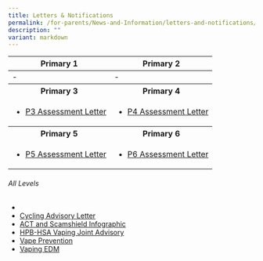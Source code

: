 ```yaml
---
title: Letters & Notifications
permalink: /for-parents/News-and-Information/letters-and-notifications/
description: ""
variant: markdown
---
```

<table>
<thead>
  <tr>
    <th>Primary 1</th>
    <th>Primary 2</th>
  </tr>
</thead>
<tbody>
  <tr>
		<td>-</td>
    <td>-</td>
  </tr>
  <tr>
    <th>Primary 3</th>
    <th>Primary 4</th>
  </tr>
  <tr>
    <td><ul>
			<li><a href="/files/P3%20Assessment%20Letter%202023.pdf" target="_blank">P3 Assessment Letter</a></li>
			</ul>
			</td>
    <td><ul>
			<li><a href="/files/P4%20Assessment%20Letter%202023.pdf" target="_blank">P4 Assessment Letter</a></li>
			</ul></td>
  </tr>
  <tr>
    <th>Primary 5</th>
    <th>Primary 6</th>
  </tr>
  <tr>
    <td><ul>
			<li><a href="/files/P5%20Assessment%20Letter%202023.pdf" target="_blank">P5 Assessment Letter</a></li>
			</ul></td>
    <td><ul>
			<li><a href="/files/P6%20Assessment%20Letter%202023.pdf" target="_blank">P6 Assessment Letter</a></li>
			</ul></td>
  </tr>
</tbody>
</table>

###### All Levels
<ul>
	<li>
	</li>
	<li>
<a href="/files/Cycling%20Advisory%20Letter%20To%20Parents.pdf" target="_blank">Cycling Advisory Letter</a>
	</li>
		<li>
<a href="/files/Letters%20and%20Notifications/All%20Levels/act%20and%20scamshield%20infographic%20for%20moe%20(special%20broadcast).pdf" target="_blank">ACT and Scamshield Infographic</a>
	</li>
		<li>
<a href="/files/Letters%20and%20Notifications/All%20Levels/hpb-hsa%20joint%20advisory%20to%20parents%20and%20students_may%202023.pdf" target="_blank">HPB-HSA Vaping Joint Advisory</a>
	</li>
		<li>
<a href="/files/Letters%20and%20Notifications/All%20Levels/vape%20prevention_a3%20poster.pdf" target="_blank">Vape Prevention</a>
	</li>
		<li>
<a href="/files/Letters%20and%20Notifications/All%20Levels/primary%20school%20-%20vaping%20edm%20(may%202023).pdf" target="_blank">Vaping EDM</a>
	</li>
</ul>